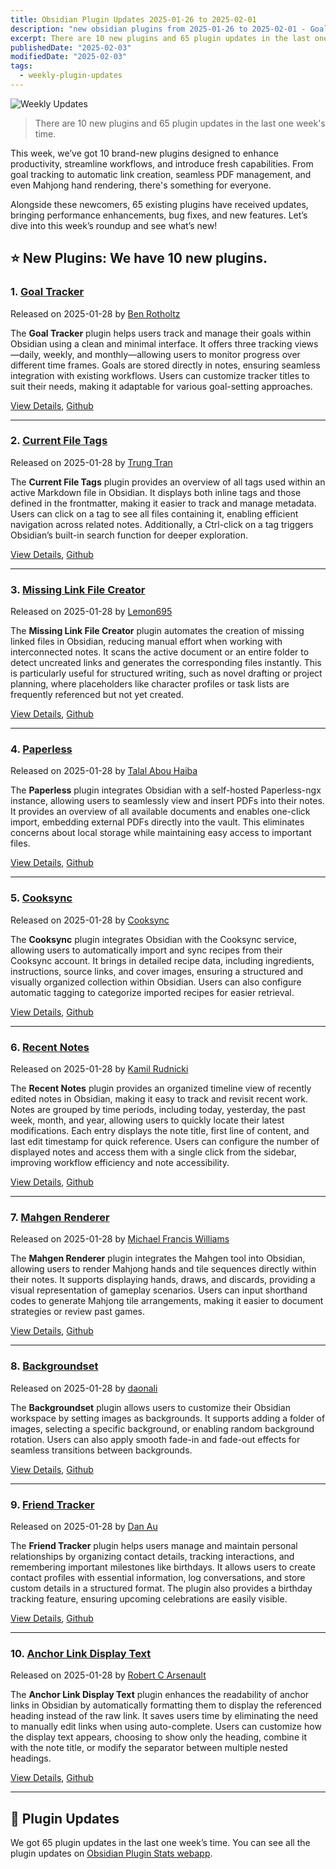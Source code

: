 ```yaml
---
title: Obsidian Plugin Updates 2025-01-26 to 2025-02-01
description: "new obsidian plugins from 2025-01-26 to 2025-02-01 - Goal Tracker, Current File Tags, Missing Link File Creator, Paperless, Cooksync, Recent Notes, Mahgen Renderer, Backgroundset, Friend Tracker, Anchor Link Display Text"
excerpt: There are 10 new plugins and 65 plugin updates in the last one week's time.
publishedDate: "2025-02-03"
modifiedDate: "2025-02-03"
tags: 
  - weekly-plugin-updates
---
```


![Weekly Updates](/images/2025-02-01-weekly-plugin-updates.webp)

> There are 10 new plugins and 65 plugin updates in the last one week's time.



This week, we’ve got 10 brand-new plugins designed to enhance productivity, streamline workflows, and introduce fresh capabilities. From goal tracking to automatic link creation, seamless PDF management, and even Mahjong hand rendering, there's something for everyone.

Alongside these newcomers, 65 existing plugins have received updates, bringing performance enhancements, bug fixes, and new features. Let’s dive into this week’s roundup and see what’s new!

## ⭐ New Plugins: We have 10 new plugins.

### 1. [Goal Tracker](/plugins/goal-tracker)

Released on 2025-01-28 by [Ben Rotholtz](https://github.com/GizmoRay)

The **Goal Tracker** plugin helps users track and manage their goals within Obsidian using a clean and minimal interface. It offers three tracking views—daily, weekly, and monthly—allowing users to monitor progress over different time frames. Goals are stored directly in notes, ensuring seamless integration with existing workflows. Users can customize tracker titles to suit their needs, making it adaptable for various goal-setting approaches.

[View Details](/plugins/goal-tracker), [Github](https://github.com/GizmoRay/obsidian-goal-tracker)

---

### 2. [Current File Tags](/plugins/current-file-tags)

Released on 2025-01-28 by [Trung Tran](https://github.com/trung-tran-swe)

The **Current File Tags** plugin provides an overview of all tags used within an active Markdown file in Obsidian. It displays both inline tags and those defined in the frontmatter, making it easier to track and manage metadata. Users can click on a tag to see all files containing it, enabling efficient navigation across related notes. Additionally, a Ctrl-click on a tag triggers Obsidian’s built-in search function for deeper exploration.

[View Details](/plugins/current-file-tags), [Github](https://github.com/trung-tran-swe/obsidian-current-file-tags)

---

### 3. [Missing Link File Creator](/plugins/missing-link-file-creator)

Released on 2025-01-28 by [Lemon695](https://github.com/Lemon695)

The **Missing Link File Creator** plugin automates the creation of missing linked files in Obsidian, reducing manual effort when working with interconnected notes. It scans the active document or an entire folder to detect uncreated links and generates the corresponding files instantly. This is particularly useful for structured writing, such as novel drafting or project planning, where placeholders like character profiles or task lists are frequently referenced but not yet created.

[View Details](/plugins/missing-link-file-creator), [Github](https://github.com/Lemon695/obsidian-missing-link-file-creator)

---

### 4. [Paperless](/plugins/paperless)

Released on 2025-01-28 by [Talal Abou Haiba](https://github.com/Talal-A)

The **Paperless** plugin integrates Obsidian with a self-hosted Paperless-ngx instance, allowing users to seamlessly view and insert PDFs into their notes. It provides an overview of all available documents and enables one-click import, embedding external PDFs directly into the vault. This eliminates concerns about local storage while maintaining easy access to important files.

[View Details](/plugins/paperless), [Github](https://github.com/Talal-A/obsidian-paperless)

---

### 5. [Cooksync](/plugins/cooksync)

Released on 2025-01-28 by [Cooksync](https://github.com/furst)

The **Cooksync** plugin integrates Obsidian with the Cooksync service, allowing users to automatically import and sync recipes from their Cooksync account. It brings in detailed recipe data, including ingredients, instructions, source links, and cover images, ensuring a structured and visually organized collection within Obsidian. Users can also configure automatic tagging to categorize imported recipes for easier retrieval.

[View Details](/plugins/cooksync), [Github](https://github.com/furst/cooksync-obsidian)

---

### 6. [Recent Notes](/plugins/recent-notes)

Released on 2025-01-28 by [Kamil Rudnicki](https://github.com/kamil-rudnicki)

The **Recent Notes** plugin provides an organized timeline view of recently edited notes in Obsidian, making it easy to track and revisit recent work. Notes are grouped by time periods, including today, yesterday, the past week, month, and year, allowing users to quickly locate their latest modifications. Each entry displays the note title, first line of content, and last edit timestamp for quick reference. Users can configure the number of displayed notes and access them with a single click from the sidebar, improving workflow efficiency and note accessibility.

[View Details](/plugins/recent-notes), [Github](https://github.com/kamil-rudnicki/obsidian-recent-notes)

---

### 7. [Mahgen Renderer](/plugins/mahgen-renderer)

Released on 2025-01-28 by [Michael Francis Williams](https://github.com/MichaelFW-ui)

The **Mahgen Renderer** plugin integrates the Mahgen tool into Obsidian, allowing users to render Mahjong hands and tile sequences directly within their notes. It supports displaying hands, draws, and discards, providing a visual representation of gameplay scenarios. Users can input shorthand codes to generate Mahjong tile arrangements, making it easier to document strategies or review past games.

[View Details](/plugins/mahgen-renderer), [Github](https://github.com/MichaelFW-ui/obsidian-mahgen-plugin)

---

### 8. [Backgroundset](/plugins/backgroundset)

Released on 2025-01-28 by [daonali](https://github.com/Youngmoss)

The **Backgroundset** plugin allows users to customize their Obsidian workspace by setting images as backgrounds. It supports adding a folder of images, selecting a specific background, or enabling random background rotation. Users can also apply smooth fade-in and fade-out effects for seamless transitions between backgrounds.

[View Details](/plugins/backgroundset), [Github](https://github.com/Youngmoss/obsidian-backgroundset)

---

### 9. [Friend Tracker](/plugins/friend-tracker)

Released on 2025-01-28 by [Dan Au](https://github.com/buzzguy)

The **Friend Tracker** plugin helps users manage and maintain personal relationships by organizing contact details, tracking interactions, and remembering important milestones like birthdays. It allows users to create contact profiles with essential information, log conversations, and store custom details in a structured format. The plugin also provides a birthday tracking feature, ensuring upcoming celebrations are easily visible.

[View Details](/plugins/friend-tracker), [Github](https://github.com/buzzguy/friend-tracker)

---

### 10. [Anchor Link Display Text](/plugins/anchor-display-text)

Released on 2025-01-28 by [Robert C Arsenault](https://github.com/rca-umb)

The **Anchor Link Display Text** plugin enhances the readability of anchor links in Obsidian by automatically formatting them to display the referenced heading instead of the raw link. It saves users time by eliminating the need to manually edit links when using auto-complete. Users can customize how the display text appears, choosing to show only the heading, combine it with the note title, or modify the separator between multiple nested headings.

[View Details](/plugins/anchor-display-text), [Github](https://github.com/rca-umb/anchor-link-display-text)

---

## 🔁 Plugin Updates

We got 65 plugin updates in the last one week’s time. You can see all the plugin updates on [Obsidian Plugin Stats webapp](/updates).

